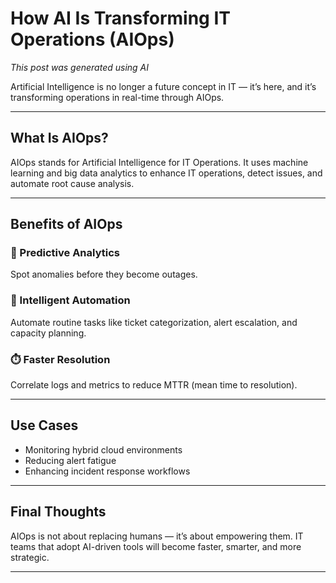 
# How AI Is Transforming IT Operations (AIOps)

*This post was generated using AI* 

Artificial Intelligence is no longer a future concept in IT — it’s here, and it’s transforming operations in real-time through AIOps.

---

## What Is AIOps?

AIOps stands for Artificial Intelligence for IT Operations. It uses machine learning and big data analytics to enhance IT operations, detect issues, and automate root cause analysis.

---

## Benefits of AIOps

### 🧠 Predictive Analytics
Spot anomalies before they become outages.

### 🤖 Intelligent Automation
Automate routine tasks like ticket categorization, alert escalation, and capacity planning.

### ⏱️ Faster Resolution
Correlate logs and metrics to reduce MTTR (mean time to resolution).

---

## Use Cases

- Monitoring hybrid cloud environments
- Reducing alert fatigue
- Enhancing incident response workflows

---

## Final Thoughts

AIOps is not about replacing humans — it’s about empowering them. IT teams that adopt AI-driven tools will become faster, smarter, and more strategic.

---
